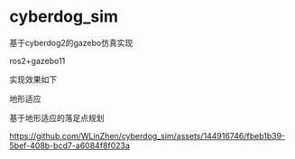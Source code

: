 # cyberdog_sim

基于cyberdog2的gazebo仿真实现

ros2+gazebo11

实现效果如下

地形适应


基于地形适应的落足点规划

https://github.com/WLinZhen/cyberdog_sim/assets/144916746/fbeb1b39-5bef-408b-bcd7-a6084f8f023a



